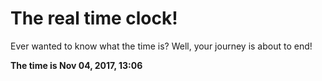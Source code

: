 # The real time clock!

Ever wanted to know what the time is? Well, your journey is about to end!

**The time is Nov 04, 2017, 13:06**
